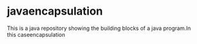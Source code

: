 # javaencapsulation
This is a java repository showing the building blocks of a java program.In this caseencapsulation
